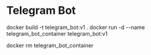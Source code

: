 # Telegram Bot

docker build -t telegram_bot:v1 .
docker run -d --name telegram_bot_container telegram_bot:v1

docker rm telegram_bot_container